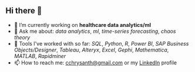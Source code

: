 ## Hi there 👋
- 🔭 I’m currently working on __healthcare data analytics/ml__
- 💬 Ask me about: _data analytics_, _ml_, _time-series forecasting_, _chaos theory_
- 👯 Tools I've worked with so far: _SQL_, _Python_, _R_, _Power BI_, _SAP Business Objects/Designer_, _Tableau_, _Alteryx_, _Excel_, _Gephi_, _Mathematica_, _MATLAB_, _Rapidminer_
- 📫 How to reach me: cchrysanth@gmail.com or my [LinkedIn](https://www.linkedin.com/in/cchrysanth/) profile
<!--
**frizchar/frizchar** is a ✨ _special_ ✨ repository because its `README.md` (this file) appears on your GitHub profile.

Here are some ideas to get you started:


- 🌱 I’m currently learning ...
- 👯 I’m looking to collaborate on ...
- 🤔 I’m looking for help with ...
-->
